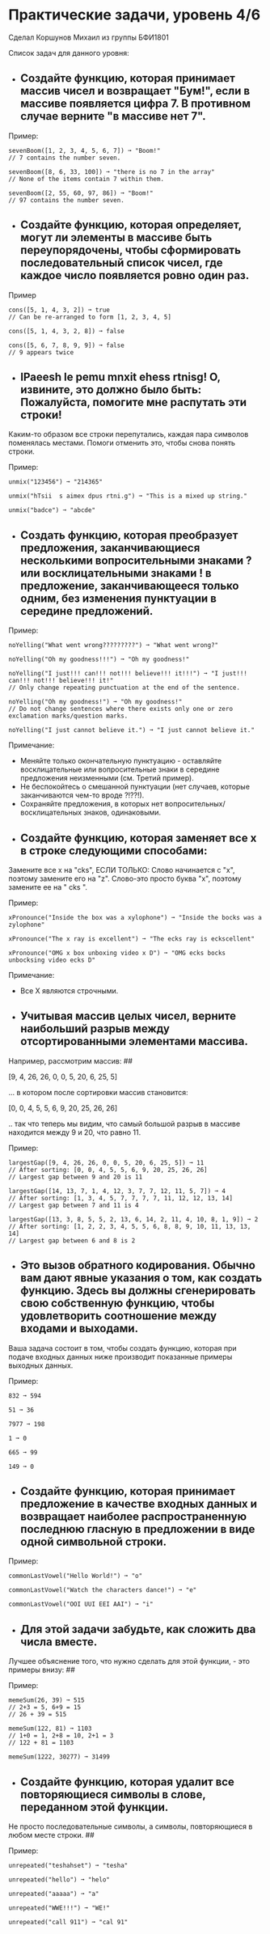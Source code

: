 # Практические задачи, уровень 4/6
Сделал Коршунов Михаил из группы БФИ1801


Список задач для данного уровня: 


+ ##	Создайте функцию, которая принимает массив чисел и возвращает "Бум!", если в массиве появляется цифра 7. В противном случае верните "в массиве нет 7". ##

Пример:

```
sevenBoom([1, 2, 3, 4, 5, 6, 7]) ➞ "Boom!"
// 7 contains the number seven.

sevenBoom([8, 6, 33, 100]) ➞ "there is no 7 in the array"
// None of the items contain 7 within them.

sevenBoom([2, 55, 60, 97, 86]) ➞ "Boom!"
// 97 contains the number seven.
```



+ ##	Создайте функцию, которая определяет, могут ли элементы в массиве быть переупорядочены, чтобы сформировать последовательный список чисел, где каждое число появляется ровно один раз. ##

Пример

```
cons([5, 1, 4, 3, 2]) ➞ true
// Can be re-arranged to form [1, 2, 3, 4, 5]

cons([5, 1, 4, 3, 2, 8]) ➞ false

cons([5, 6, 7, 8, 9, 9]) ➞ false
// 9 appears twice
```




+ ##	lPaeesh le pemu mnxit ehess rtnisg! О, извините, это должно было быть: Пожалуйста, помогите мне распутать эти строки! ##

Каким-то образом все строки перепутались, каждая пара символов поменялась местами. Помоги отменить это, чтобы снова понять строки.

Пример:

```
unmix("123456") ➞ "214365"

unmix("hTsii  s aimex dpus rtni.g") ➞ "This is a mixed up string."

unmix("badce") ➞ "abcde"
```




+ ##	Создать функцию, которая преобразует предложения, заканчивающиеся несколькими вопросительными знаками ? или восклицательными знаками ! в предложение, заканчивающееся только одним, без изменения пунктуации в середине предложений. ##

Пример:
```
noYelling("What went wrong?????????") ➞ "What went wrong?"

noYelling("Oh my goodness!!!") ➞ "Oh my goodness!"

noYelling("I just!!! can!!! not!!! believe!!! it!!!") ➞ "I just!!! can!!! not!!! believe!!! it!"
// Only change repeating punctuation at the end of the sentence.

noYelling("Oh my goodness!") ➞ "Oh my goodness!"
// Do not change sentences where there exists only one or zero exclamation marks/question marks.

noYelling("I just cannot believe it.") ➞ "I just cannot believe it."
```

Примечание:
- Меняйте только окончательную пунктуацию - оставляйте восклицательные или вопросительные знаки в середине предложения неизменными (см. Третий пример).
- Не беспокойтесь о смешанной пунктуации (нет случаев, которые заканчиваются чем-то вроде ?!??!).
- Сохраняйте предложения, в которых нет вопросительных/восклицательных знаков, одинаковыми.




+ ##	Создайте функцию, которая заменяет все x в строке следующими способами: ##

Замените все x на "cks", ЕСЛИ ТОЛЬКО:
Слово начинается с "x", поэтому замените его на "z".
Слово-это просто буква "х", поэтому замените ее на " cks ".

Пример:
```
xPronounce("Inside the box was a xylophone") ➞ "Inside the bocks was a zylophone"

xPronounce("The x ray is excellent") ➞ "The ecks ray is eckscellent"

xPronounce("OMG x box unboxing video x D") ➞ "OMG ecks bocks unbocksing video ecks D"
```

Примечание:
- Все X являются строчными.


+ ##	Учитывая массив целых чисел, верните наибольший разрыв между отсортированными элементами массива.
Например, рассмотрим массив: ##

[9, 4, 26, 26, 0, 0, 5, 20, 6, 25, 5]

... в котором после сортировки массив становится:

[0, 0, 4, 5, 5, 6, 9, 20, 25, 26, 26]

.. так что теперь мы видим, что самый большой разрыв в массиве находится между 9 и 20, что равно 11.

Пример:

```
largestGap([9, 4, 26, 26, 0, 0, 5, 20, 6, 25, 5]) ➞ 11
// After sorting: [0, 0, 4, 5, 5, 6, 9, 20, 25, 26, 26]
// Largest gap between 9 and 20 is 11

largestGap([14, 13, 7, 1, 4, 12, 3, 7, 7, 12, 11, 5, 7]) ➞ 4
// After sorting: [1, 3, 4, 5, 7, 7, 7, 7, 11, 12, 12, 13, 14]
// Largest gap between 7 and 11 is 4

largestGap([13, 3, 8, 5, 5, 2, 13, 6, 14, 2, 11, 4, 10, 8, 1, 9]) ➞ 2
// After sorting: [1, 2, 2, 3, 4, 5, 5, 6, 8, 8, 9, 10, 11, 13, 13, 14]
// Largest gap between 6 and 8 is 2
```



+ ##	Это вызов обратного кодирования. Обычно вам дают явные указания о том, как создать функцию. Здесь вы должны сгенерировать свою собственную функцию, чтобы удовлетворить соотношение между входами и выходами. ##

Ваша задача состоит в том, чтобы создать функцию, которая при подаче входных данных ниже производит показанные примеры выходных данных.

Пример:
```
832 ➞ 594

51 ➞ 36

7977 ➞ 198

1 ➞ 0

665 ➞ 99

149 ➞ 0
```




+ ##	Создайте функцию, которая принимает предложение в качестве входных данных и возвращает наиболее распространенную последнюю гласную в предложении в виде одной символьной строки. ##

Пример:
```
commonLastVowel("Hello World!") ➞ "o"

commonLastVowel("Watch the characters dance!") ➞ "e"

commonLastVowel("OOI UUI EEI AAI") ➞ "i"
```




+ ##	Для этой задачи забудьте, как сложить два числа вместе. 
Лучшее объяснение того, что нужно сделать для этой функции, - это примеры внизу: ##

Пример:
```
memeSum(26, 39) ➞ 515
// 2+3 = 5, 6+9 = 15
// 26 + 39 = 515

memeSum(122, 81) ➞ 1103
// 1+0 = 1, 2+8 = 10, 2+1 = 3
// 122 + 81 = 1103

memeSum(1222, 30277) ➞ 31499
```




+ ##	Создайте функцию, которая удалит все повторяющиеся символы в слове, переданном этой функции. 
Не просто последовательные символы, а символы, повторяющиеся в любом месте строки. ##

Пример:
```
unrepeated("teshahset") ➞ "tesha"

unrepeated("hello") ➞ "helo"

unrepeated("aaaaa") ➞ "a"

unrepeated("WWE!!!") ➞ "WE!"

unrepeated("call 911") ➞ "cal 91"
```
